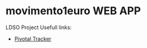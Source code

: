 # movimento1euro WEB APP
LDSO Project
Usefull links:
- [Pivotal Tracker](https://www.pivotaltracker.com/n/projects/1880007)
